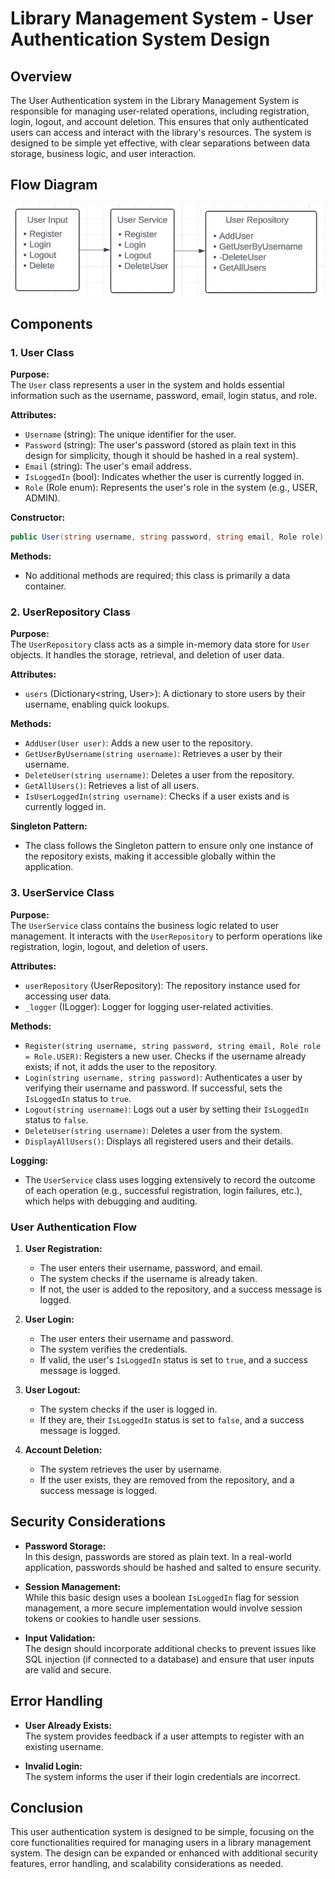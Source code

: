 # Library Management System - User Authentication System Design

## Overview
The User Authentication system in the Library Management System is responsible for managing user-related operations, including registration, login, logout, and account deletion. This ensures that only authenticated users can access and interact with the library's resources. The system is designed to be simple yet effective, with clear separations between data storage, business logic, and user interaction.

## Flow Diagram

![alt text](./images/user_flow.png)

## Components

### 1. User Class

**Purpose:**  
The `User` class represents a user in the system and holds essential information such as the username, password, email, login status, and role.

**Attributes:**
- `Username` (string): The unique identifier for the user.
- `Password` (string): The user's password (stored as plain text in this design for simplicity, though it should be hashed in a real system).
- `Email` (string): The user's email address.
- `IsLoggedIn` (bool): Indicates whether the user is currently logged in.
- `Role` (Role enum): Represents the user's role in the system (e.g., USER, ADMIN).

**Constructor:**
```csharp
public User(string username, string password, string email, Role role)
```

**Methods:**
- No additional methods are required; this class is primarily a data container.

### 2. UserRepository Class

**Purpose:**  
The `UserRepository` class acts as a simple in-memory data store for `User` objects. It handles the storage, retrieval, and deletion of user data.

**Attributes:**
- `users` (Dictionary<string, User>): A dictionary to store users by their username, enabling quick lookups.

**Methods:**
- `AddUser(User user)`: Adds a new user to the repository.
- `GetUserByUsername(string username)`: Retrieves a user by their username.
- `DeleteUser(string username)`: Deletes a user from the repository.
- `GetAllUsers()`: Retrieves a list of all users.
- `IsUserLoggedIn(string username)`: Checks if a user exists and is currently logged in.

**Singleton Pattern:**
- The class follows the Singleton pattern to ensure only one instance of the repository exists, making it accessible globally within the application.

### 3. UserService Class

**Purpose:**  
The `UserService` class contains the business logic related to user management. It interacts with the `UserRepository` to perform operations like registration, login, logout, and deletion of users.

**Attributes:**
- `userRepository` (UserRepository): The repository instance used for accessing user data.
- `_logger` (ILogger<UserService>): Logger for logging user-related activities.

**Methods:**
- `Register(string username, string password, string email, Role role = Role.USER)`: Registers a new user. Checks if the username already exists; if not, it adds the user to the repository.
- `Login(string username, string password)`: Authenticates a user by verifying their username and password. If successful, sets the `IsLoggedIn` status to `true`.
- `Logout(string username)`: Logs out a user by setting their `IsLoggedIn` status to `false`.
- `DeleteUser(string username)`: Deletes a user from the system.
- `DisplayAllUsers()`: Displays all registered users and their details.

**Logging:**
- The `UserService` class uses logging extensively to record the outcome of each operation (e.g., successful registration, login failures, etc.), which helps with debugging and auditing.

### User Authentication Flow

1. **User Registration:**
   - The user enters their username, password, and email.
   - The system checks if the username is already taken.
   - If not, the user is added to the repository, and a success message is logged.

2. **User Login:**
   - The user enters their username and password.
   - The system verifies the credentials.
   - If valid, the user's `IsLoggedIn` status is set to `true`, and a success message is logged.

3. **User Logout:**
   - The system checks if the user is logged in.
   - If they are, their `IsLoggedIn` status is set to `false`, and a success message is logged.

4. **Account Deletion:**
   - The system retrieves the user by username.
   - If the user exists, they are removed from the repository, and a success message is logged.

## Security Considerations

- **Password Storage:**  
  In this design, passwords are stored as plain text. In a real-world application, passwords should be hashed and salted to ensure security.

- **Session Management:**  
  While this basic design uses a boolean `IsLoggedIn` flag for session management, a more secure implementation would involve session tokens or cookies to handle user sessions.

- **Input Validation:**  
  The design should incorporate additional checks to prevent issues like SQL injection (if connected to a database) and ensure that user inputs are valid and secure.

## Error Handling

- **User Already Exists:**  
  The system provides feedback if a user attempts to register with an existing username.

- **Invalid Login:**  
  The system informs the user if their login credentials are incorrect.

## Conclusion

This user authentication system is designed to be simple, focusing on the core functionalities required for managing users in a library management system. The design can be expanded or enhanced with additional security features, error handling, and scalability considerations as needed.